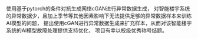 使用基于pytorch的条件对抗生成网络cGAN进行异常数据生成，
对智能楼宇系统的异常数据少，且加上季节等其他因素影响下无法提供足够的异常数据样本来训练AI模型的问题，
提出使用cGAN进行异常数据生成来扩充样本，从而对该智能楼宇系统的AI模型故障处理提供支持优化，
项目有幸以校级优秀称号结题。

